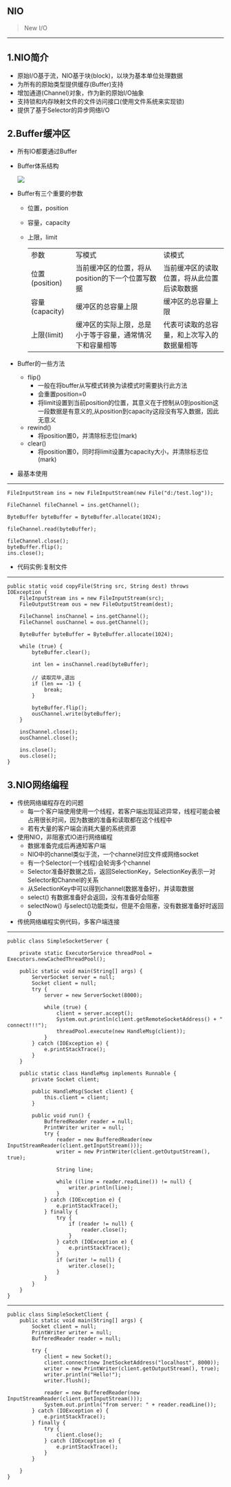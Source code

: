 ## NIO
> New I/O

---

## 1.NIO简介
* 原始I/O基于流，NIO基于块(block)，以块为基本单位处理数据
* 为所有的原始类型提供缓存(Buffer)支持
* 增加通道(Channel)对象，作为新的原始I/O抽象
* 支持锁和内存映射文件的文件访问接口(使用文件系统来实现锁)
* 提供了基于Selector的异步网络I/O

## 2.Buffer缓冲区
* 所有IO都要通过Buffer
* Buffer体系结构

  	![](http://i.imgur.com/NtJn84n.png)
* Buffer有三个重要的参数
	* 位置，position
	* 容量，capacity
	* 上限，limit

		<table>
			<tr>
				<td>参数</td>
				<td>写模式</td>
				<td>读模式</td>
			</tr>
			<tr>
				<td>位置(position)</td>
				<td>当前缓冲区的位置，将从position的下一个位置写数据</td>
				<td>当前缓冲区的读取位置，将从此位置后读取数据</td>
			</tr>
			<tr>
				<td>容量(capacity)</td>
				<td>缓冲区的总容量上限</td>
				<td>缓冲区的总容量上限</td>
			</tr>
			<tr>
				<td>上限(limit)</td>
				<td>缓冲区的实际上限，总是小于等于容量，通常情况下和容量相等</td>
				<td>代表可读取的总容量，和上次写入的数据量相等</td>
			</tr>
		</table>
* Buffer的一些方法
	* flip()
		* 一般在将buffer从写模式转换为读模式时需要执行此方法
		* 会重置position=0
		* 将limit设置到当前position的位置，其意义在于控制从0到position这一段数据是有意义的,从position到capacity这段没有写入数据，因此无意义
	* rewind()
		* 将position置0，并清除标志位(mark)
	* clear()
		* 将position置0，同时将limit设置为capacity大小，并清除标志位(mark)
* 最基本使用

---
	FileInputStream ins = new FileInputStream(new File("d:/test.log"));

	FileChannel fileChannel = ins.getChannel();

	ByteBuffer byteBuffer = ByteBuffer.allocate(1024);

	fileChannel.read(byteBuffer);

	fileChannel.close();
	byteBuffer.flip();
	ins.close();

* 代码实例:复制文件

---
	public static void copyFile(String src, String dest) throws IOException {
		FileInputStream ins = new FileInputStream(src);
		FileOutputStream ous = new FileOutputStream(dest);

		FileChannel insChannel = ins.getChannel();
		FileChannel ousChannel = ous.getChannel();

		ByteBuffer byteBuffer = ByteBuffer.allocate(1024);

		while (true) {
			byteBuffer.clear();

			int len = insChannel.read(byteBuffer);

			// 读取完毕,退出
			if (len == -1) {
				break;
			}

			byteBuffer.flip();
			ousChannel.write(byteBuffer);
		}
		
		insChannel.close();
		ousChannel.close();
		
		ins.close();
		ous.close();
	}

## 3.NIO网络编程
* 传统网络编程存在的问题
	* 每一个客户端使用使用一个线程，若客户端出现延迟异常，线程可能会被占用很长时间，因为数据的准备和读取都在这个线程中
	* 若有大量的客户端会消耗大量的系统资源
* 使用NIO，非阻塞式IO进行网络编程
	* 数据准备完成后再通知客户端
	* NIO中的channel类似于流，一个channel对应文件或网络socket
	* 有一个Selector(一个线程)会轮询多个channel
	* Selector准备好数据之后，返回SelectionKey，SelectionKey表示一对Selector和Channel的关系
	* 从SelectionKey中可以得到channel(数据准备好)，并读取数据
	* select() 有数据准备好会返回，没有准备好会阻塞
	* selectNow() 与select()功能类似，但是不会阻塞，没有数据准备好时返回0
* 传统网络编程实例代码，多客户端连接

---
	public class SimpleSocketServer {
	
		private static ExecutorService threadPool = Executors.newCachedThreadPool();
	
		public static void main(String[] args) {
			ServerSocket server = null;
			Socket client = null;
			try {
				server = new ServerSocket(8000);
	
				while (true) {
					client = server.accept();
					System.out.println(client.getRemoteSocketAddress() + " connect!!!");
					threadPool.execute(new HandleMsg(client));
				}
			} catch (IOException e) {
				e.printStackTrace();
			}
		}
	
		public static class HandleMsg implements Runnable {
			private Socket client;
	
			public HandleMsg(Socket client) {
				this.client = client;
			}
	
			public void run() {
				BufferedReader reader = null;
				PrintWriter writer = null;
				try {
					reader = new BufferedReader(new InputStreamReader(client.getInputStream()));
					writer = new PrintWriter(client.getOutputStream(), true);
	
					String line;
	
					while ((line = reader.readLine()) != null) {
						writer.println(line);
					}
				} catch (IOException e) {
					e.printStackTrace();
				} finally {
					try {
						if (reader != null) {
							reader.close();
						}
					} catch (IOException e) {
						e.printStackTrace();
					}
					if (writer != null) {
						writer.close();
					}
				}
			}
		}
	}

---
	public class SimpleSocketClient {
		public static void main(String[] args) {
			Socket client = null;
			PrintWriter writer = null;
			BufferedReader reader = null;
	
			try {
				client = new Socket();
				client.connect(new InetSocketAddress("localhost", 8000));
				writer = new PrintWriter(client.getOutputStream(), true);
				writer.println("Hello!");
				writer.flush();
	
				reader = new BufferedReader(new InputStreamReader(client.getInputStream()));
				System.out.println("from server: " + reader.readLine());
			} catch (IOException e) {
				e.printStackTrace();
			} finally {
				try {
					client.close();
				} catch (IOException e) {
					e.printStackTrace();
				}
			}
	
		}
	}